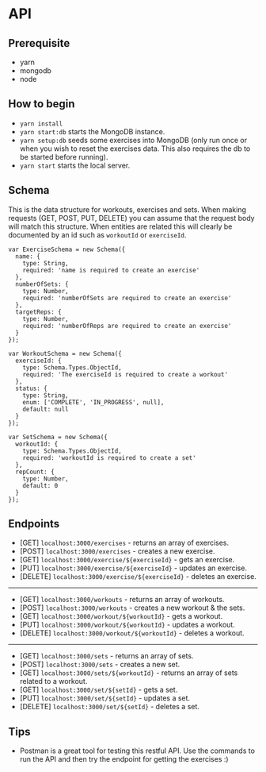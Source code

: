 # API

## Prerequisite

- yarn
- mongodb
- node

## How to begin

- `yarn install`
- `yarn start:db` starts the MongoDB instance.
- `yarn setup:db` seeds some exercises into MongoDB (only run once or when you wish to reset the exercises data. This also requires the db to be started before running).
- `yarn start` starts the local server.

## Schema

This is the data structure for workouts, exercises and sets. When making requests (GET, POST, PUT, DELETE) you can assume that the request body will match this structure. When entities are related this will clearly be documented by an id such as `workoutId` or `exerciseId`.

```
var ExerciseSchema = new Schema({
  name: {
    type: String,
    required: 'name is required to create an exercise'
  },
  numberOfSets: {
    type: Number,
    required: 'numberOfSets are required to create an exercise'
  },
  targetReps: {
    type: Number,
    required: 'numberOfReps are required to create an exercise'
  }
});
```

```
var WorkoutSchema = new Schema({
  exerciseId: {
    type: Schema.Types.ObjectId,
    required: 'The exerciseId is required to create a workout'
  },
  status: {
    type: String,
    enum: ['COMPLETE', 'IN_PROGRESS', null],
    default: null
  }
});
```

```
var SetSchema = new Schema({
  workoutId: {
    type: Schema.Types.ObjectId,
    required: 'workoutId is required to create a set'
  },
  repCount: {
    type: Number,
    default: 0
  }
});
```

## Endpoints

- [GET] `localhost:3000/exercises` - returns an array of exercises.
- [POST] `localhost:3000/exercises` - creates a new exercise.
- [GET] `localhost:3000/exercise/${exerciseId}` - gets an exercise.
- [PUT] `localhost:3000/exercise/${exerciseId}` - updates an exercise.
- [DELETE] `localhost:3000/exercise/${exerciseId}` - deletes an exercise.

-----------------

- [GET] `localhost:3000/workouts` - returns an array of workouts.
- [POST] `localhost:3000/workouts` - creates a new workout & the sets.
- [GET] `localhost:3000/workout/${workoutId}` - gets a workout.
- [PUT] `localhost:3000/workout/${workoutId}` - updates a workout.
- [DELETE] `localhost:3000/workout/${workoutId}` - deletes a workout.

-----------------

- [GET] `localhost:3000/sets` - returns an array of sets.
- [POST] `localhost:3000/sets` - creates a new set.
- [GET] `localhost:3000/sets/${workoutId}` - returns an array of sets related to a workout.
- [GET] `localhost:3000/set/${setId}` - gets a set.
- [PUT] `localhost:3000/set/${setId}` - updates a set.
- [DELETE] `localhost:3000/set/${setId}` - deletes a set.

## Tips

- Postman is a great tool for testing this restful API. Use the commands to run the API and then try the endpoint for getting the exercises :)
